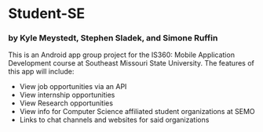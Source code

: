 # Student-SE
### by Kyle Meystedt, Stephen Sladek, and Simone Ruffin

This is an Android app group project for the IS360: Mobile Application Development course at Southeast Missouri State University.
The features of this app will include:
- View job opportunities via an API
- View internship opportunities
- View Research opportunities
- View info for Computer Science affiliated student organizations at SEMO
- Links to chat channels and websites for said organizations
